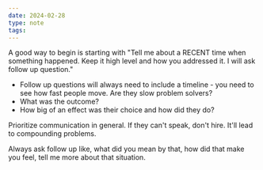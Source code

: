 ```yaml
---
date: 2024-02-28
type: note
tags:
---
```


A good way to begin is starting with "Tell me about a RECENT time when something happened. Keep it high level and how you addressed it. I will ask follow up question."
- Follow up questions will always need to include a timeline - you need to see how fast people move. Are they slow problem solvers?
- What was the outcome?
- How big of an effect was their choice and how did they do?

Prioritize communication in general. If they can't speak, don't hire. It'll lead to compounding problems. 

Always ask follow up like, what did you mean by that, how did that make you feel, tell me more about that situation.
